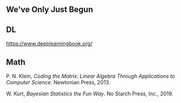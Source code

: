 ## We've Only Just Begun

## DL

https://www.deeplearningbook.org/

## Math

P. N. Klein, *Coding the Matrix: Linear Algebra Through Applications to Computer Science*. Newtonian Press, 2013.

W. Kurt, *Bayesian Statistics the Fun Way*. No Starch Press, Inc., 2019.